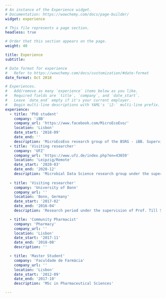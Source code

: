 ```yaml
---
# An instance of the Experience widget.
# Documentation: https://wowchemy.com/docs/page-builder/
widget: experience

# This file represents a page section.
headless: true

# Order that this section appears on the page.
weight: 40

title: Experience
subtitle:

# Date format for experience
#   Refer to https://wowchemy.com/docs/customization/#date-format
date_format: Oct 2018

# Experiences.
#   Add/remove as many `experience` items below as you like.
#   Required fields are `title`, `company`, and `date_start`.
#   Leave `date_end` empty if it's your current employer.
#   Begin multi-line descriptions with YAML's `|2-` multi-line prefix.
experience:
  - title: 'PhD student'
    company: 'iBB'
    company_url: 'https://www.facebook.com/MicroEcoEvo/'
    location: 'Lisbon'
    date_start: '2018-09'
    date_end: ''
    description: 'MicroEcoEvo research group of the BSRG - iBB. Supervisors: Prof. Rodrigo Costa and Dr. Tina Keller-Costa.'
  - title: 'Visiting researcher'
    company: 'UFZ'
    company_url: 'https://www.ufz.de/index.php?en=43659'
    location: 'Leipzig/Remote'
    date_start: '2020-03'
    date_end: '2020-12'
    description: 'Microbial Data Science research group under the supervision of Dr. Ulisses Nunes da Rocha.'
        
  - title: 'Visiting researcher'
    company: 'University of Bonn'
    company_url: ''
    location: 'Bonn, Germany'
    date_start: '2017-02'
    date_end: '2016-04'
    description: 'Research period under the supervision of Prof. Till Schaberle at the Institute of Pharmaceutical Biology, resulting in my Master Thesis. Supported by the Erasmus programme.'

  - title: 'Community Pharmacist'
    company: 'Pharmacy'
    company_url: ''
    location: 'Lisbon'
    date_start: '2017-11'
    date_end: '2018-08'
    description: ''

  - title: 'Master Student'
    company: 'Faculdade de Farmácia'
    company_url: ''
    location: 'Lisbon'
    date_start: '2012-09'
    date_end: '2017-10'
    description: 'MSc in Pharmaceutical Sciences'

---
```

